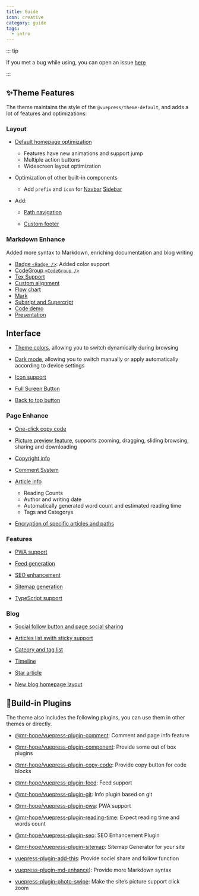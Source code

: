 ```yaml
---
title: Guide
icon: creative
category: guide
tags:
  - intro
---
```


::: tip

If you met a bug while using, you can open an issue [here](https://github.com/vuepress-theme-hope/vuepress-theme-hope/issues)

:::

## ✨Theme Features

The theme maintains the style of the `@vuepress/theme-default`, and adds a lot of features and optimizations:

<!-- more -->

### Layout

- [Default homepage optimization](layout/home.md)

  - Features have new animations and support jump
  - Multiple action buttons
  - Widescreen layout optimization

- Optimization of other built-in components

  - Add `prefix` and `icon` for [Navbar](layout/navbar.md) [Sidebar](layout/sidebar.md)

- Add:

  - [Path navigation](layout/page.md#breadcrumb)

  - [Custom footer](layout/page.md#footer-support)

### Markdown Enhance

Added more syntax to Markdown, enriching documentation and blog writing

- [Badge `<Badge />`](feature/component.md#badge-mybadge): Added color support
- [CodeGroup `<CodeGroup />`](markdown/components.md#codegroup-codegroupitem)
- [Tex Support](markdown/tex.md)
- [Custom alignment](markdown/align.md)
- [Flow chart](markdown/flowchart.md)
- [Mark](markdown/mark.md)
- [Subsript and Supercript](markdown/sup-sub.md)
- [Code demo](markdown/demo.md)
- [Presentation](markdown/presentation.md)

## Interface

- [Theme colors](interface/theme-color.md), allowing you to switch dynamically during browsing

- [Dark mode](interface/darkmode.md), allowing you to switch manually or apply automatically according to device settings

- [Icon support](interface/icon.md)

- [Full Screen Button](interface/others.md#fullscreen-button)

- [Back to top button](interface/others.md#back-to-top-button)

### Page Enhance

- [One-click copy code](feature/copy-code.md)

- [Picture preview feature](feature/photo-swipe.md), supports zooming, dragging, sliding browsing, sharing and downloading

- [Copyright info](feature/copyright.md)

- [Comment System](feature/comment.md)

- [Article info](feature/page-info.md)

  - Reading Counts
  - Author and writing date
  - Automatically generated word count and estimated reading time
  - Tags and Categorys

- [Encryption of specific articles and paths](feature/encrypt.md)

### Features

- [PWA support](feature/pwa.md)

- [Feed generation](feature/feed.md)

- [SEO enhancement](feature/seo.md)

- [Sitemap generation](feature/sitemap.md)

- [TypeScript support](feature/typescript.md)

### Blog

- [Social follow button and page social sharing][add-this]

- [Articles list swith sticky support](blog/intro.md)

- [Cateory and tag list](blog/category-and-tags.md)

- [Timeline](blog/timeline.md)

- [Star article](blog/article.md)

- [New blog homepage layout](blog/home.md)

## 🧩Build-in Plugins

The theme also includes the following plugins, you can use them in other themes or directly.

- [@mr-hope/vuepress-plugin-comment][comment]: Comment and page info feature

- [@mr-hope/vuepress-plugin-component](feature/component.md): Provide some out of box plugins

- [@mr-hope/vuepress-plugin-copy-code][copy-code]: Provide copy button for code blocks

- [@mr-hope/vuepress-plugin-feed][feed]: Feed support

- [@mr-hope/vuepress-plugin-git][git]: Info plugin based on git

- [@mr-hope/vuepress-plugin-pwa][pwa]: PWA support

- [@mr-hope/vuepress-plugin-reading-time][reading-time]: Expect reading time and words count

- [@mr-hope/vuepress-plugin-seo][seo]: SEO Enhancement Plugin

- [@mr-hope/vuepress-plugin-sitemap][sitemap]: Sitemap Generator for your site

- [vuepress-plugin-add-this][add-this]: Provide sociel share and follow function

- [vuepress-plugin-md-enhance][md-enhance]): Provide more Markdown syntax

- [vuepress-plugin-photo-swipe][photo-swipe]: Make the site’s picture support click zoom

[add-this]: https://vuepress-theme-hope.github.io/add-this/
[comment]: https://vuepress-theme-hope.github.io/comment/
[copy-code]: https://vuepress-theme-hope.github.io/copy-code/
[feed]: https://vuepress-theme-hope.github.io/feed/
[git]: https://vuepress-theme-hope.github.io/git/
[md-enhance]: https://vuepress-theme-hope.github.io/md-enhance/
[photo-swipe]: https://vuepress-theme-hope.github.io/photo-swipe/
[pwa]: https://vuepress-theme-hope.github.io/pwa/
[reading-time]: https://vuepress-theme-hope.github.io/reading-time/
[seo]: https://vuepress-theme-hope.github.io/seo/
[sitemap]: https://vuepress-theme-hope.github.io/sitemap/
